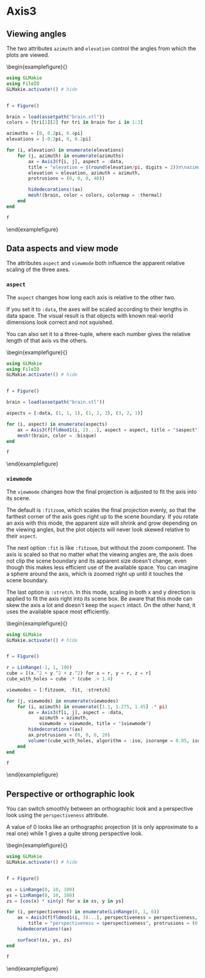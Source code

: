 # Axis3

## Viewing angles

The two attributes `azimuth` and `elevation` control the angles from which the plots are viewed.

\begin{examplefigure}{}
```julia
using GLMakie
using FileIO
GLMakie.activate!() # hide


f = Figure()

brain = load(assetpath("brain.stl"))
colors = [tri[1][2] for tri in brain for i in 1:3]

azimuths = [0, 0.2pi, 0.4pi]
elevations = [-0.2pi, 0, 0.2pi]

for (i, elevation) in enumerate(elevations)
    for (j, azimuth) in enumerate(azimuths)
        ax = Axis3(f[i, j], aspect = :data,
        title = "elevation = $(round(elevation/pi, digits = 2))π\nazimuth = $(round(azimuth/pi, digits = 2))π",
        elevation = elevation, azimuth = azimuth,
        protrusions = (0, 0, 0, 40))

        hidedecorations!(ax)
        mesh!(brain, color = colors, colormap = :thermal)
    end
end

f
```
\end{examplefigure}
## Data aspects and view mode

The attributes `aspect` and `viewmode` both influence the apparent relative scaling of the three axes.

### `aspect`

The `aspect` changes how long each axis is relative to the other two.

If you set it to `:data`, the axes will be scaled according to their lengths in data space.
The visual result is that objects with known real-world dimensions look correct and not squished.

You can also set it to a three-tuple, where each number gives the relative length of that axis vs the others.

\begin{examplefigure}{}
```julia
using GLMakie
using FileIO
GLMakie.activate!() # hide


f = Figure()

brain = load(assetpath("brain.stl"))

aspects = [:data, (1, 1, 1), (1, 2, 3), (3, 2, 1)]

for (i, aspect) in enumerate(aspects)
    ax = Axis3(f[fldmod1(i, 2)...], aspect = aspect, title = "$aspect")
    mesh!(brain, color = :bisque)
end

f
```
\end{examplefigure}
### `viewmode`

The `viewmode` changes how the final projection is adjusted to fit the axis into its scene.

The default is `:fitzoom`, which scales the final projection evenly, so that the farthest corner of the axis goes right up to the scene boundary.
If you rotate an axis with this mode, the apparent size will shrink and grow depending on the viewing angles, but the plot objects will never look skewed relative to their `aspect`.

The next option `:fit` is like `:fitzoom`, but without the zoom component.
The axis is scaled so that no matter what the viewing angles are, the axis does not clip the scene boundary and its apparent size doesn't change, even though this makes less efficient use of the available space.
You can imagine a sphere around the axis, which is zoomed right up until it touches the scene boundary.

The last option is `:stretch`.
In this mode, scaling in both x and y direction is applied to fit the axis right into its scene box.
Be aware that this mode can skew the axis a lot and doesn't keep the `aspect` intact.
On the other hand, it uses the available space most efficiently.

\begin{examplefigure}{}
```julia
using GLMakie
GLMakie.activate!() # hide


f = Figure()

r = LinRange(-1, 1, 100)
cube = [(x.^2 + y.^2 + z.^2) for x = r, y = r, z = r]
cube_with_holes = cube .* (cube .> 1.4)

viewmodes = [:fitzoom, :fit, :stretch]

for (j, viewmode) in enumerate(viewmodes)
    for (i, azimuth) in enumerate([1.1, 1.275, 1.45] .* pi)
        ax = Axis3(f[i, j], aspect = :data,
            azimuth = azimuth,
            viewmode = viewmode, title = "$viewmode")
        hidedecorations!(ax)
        ax.protrusions = (0, 0, 0, 20)
        volume!(cube_with_holes, algorithm = :iso, isorange = 0.05, isovalue = 1.7)
    end
end

f
```
\end{examplefigure}
## Perspective or orthographic look

You can switch smoothly between an orthographic look and a perspective look using the `perspectiveness` attribute.

A value of 0 looks like an orthographic projection (it is only approximate to a real one) while 1 gives a quite strong perspective look.

\begin{examplefigure}{}
```julia
using GLMakie
GLMakie.activate!() # hide


f = Figure()

xs = LinRange(0, 10, 100)
ys = LinRange(0, 10, 100)
zs = [cos(x) * sin(y) for x in xs, y in ys]

for (i, perspectiveness) in enumerate(LinRange(0, 1, 6))
    ax = Axis3(f[fldmod1(i, 3)...], perspectiveness = perspectiveness,
        title = "perspectiveness = $perspectiveness", protrusions = (0, 0, 0, 20))
    hidedecorations!(ax)

    surface!(xs, ys, zs)
end

f
```
\end{examplefigure}
